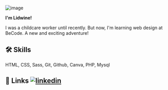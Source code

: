 ![image](http://pngimg.com/uploads/hello/hello_PNG46.png)

**I'm Lidwine!**




I was a childcare worker until recently. But now, I'm learning web design at BeCode. A new and exciting adventure! 


## 🛠 Skills 
HTML, CSS, Sass, Git, Github, Canva, PHP, Mysql


## 🔗 Links [![linkedin](https://img.shields.io/badge/linkedin-0A66C2?style=for-the-badge&logo=linkedin&logoColor=white)](https://www.linkedin.com/in/lidwine-careme/)


